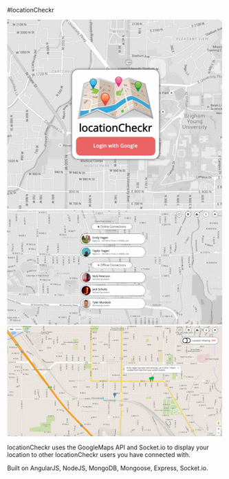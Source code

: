 #locationCheckr

<img src="https://raw.githubusercontent.com/blakehagen/locationCheckr/master/public/styles/assets/locationTracker-screenshot1.jpg" alt="locationCheckr Screenshot" width="500" />
<img src="https://raw.githubusercontent.com/blakehagen/locationCheckr/master/public/styles/assets/locationTracker-screenshot2.jpg" alt="locationCheckr Screenshot" width="500" />
<img src="https://raw.githubusercontent.com/blakehagen/locationCheckr/master/public/styles/assets/locationTracker-screenshot3.jpg" alt="locationCheckr Screenshot" width="500" />

locationCheckr uses the GoogleMaps API and Socket.io to display your location to other locationCheckr users you have connected with.

Built on AngularJS, NodeJS, MongoDB, Mongoose, Express, Socket.io.